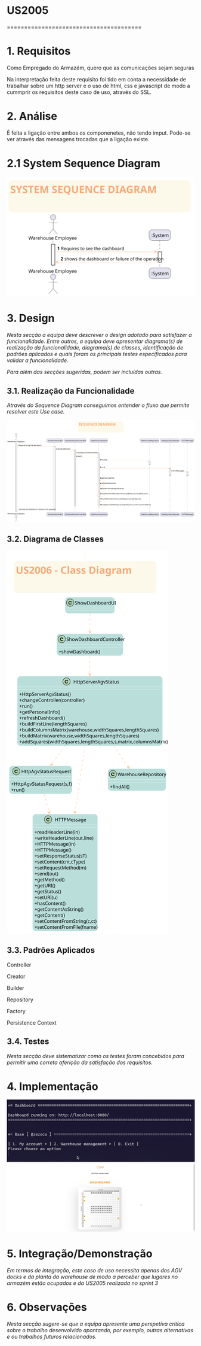# US2005
=======================================


# 1. Requisitos


Como Empregado do Armazém, quero que as comunicações sejam seguras

Na interpretação feita deste requisito foi tido em conta a necessidade de trabalhar sobre um http server e o uso de html, css e javascript de modo a cummprir os requisitos deste caso de uso, através do SSL.
# 2. Análise

É feita a ligação entre ambos os componenetes, não tendo imput. Pode-se ver através das mensagens trocadas que a ligação existe.
# 2.1 System Sequence Diagram

![US2006-SSD](US2006_SSD.svg)

# 3. Design

*Nesta secção a equipa deve descrever o design adotado para satisfazer a funcionalidade. Entre outros, a equipa deve apresentar diagrama(s) de realização da funcionalidade, diagrama(s) de classes, identificação de padrões aplicados e quais foram os principais testes especificados para validar a funcionalidade.*

*Para além das secções sugeridas, podem ser incluídas outras.*

## 3.1. Realização da Funcionalidade

*Através do Sequence Diagram conseguimos entender o fluxo que permite resolver este Use case.*

![US2006-SD](US2006_SD.svg)

## 3.2. Diagrama de Classes

![US2006-CD](US2006_CD.svg)
## 3.3. Padrões Aplicados

Controller

Creator

Builder

Repository

Factory

Persistence Context
## 3.4. Testes
*Nesta secção deve sistematizar como os testes foram concebidos para permitir uma correta aferição da satisfação dos requisitos.*



# 4. Implementação


![Dashboard](US2006(1).png)
![Dashboard](US2006.png)



# 5. Integração/Demonstração

*Em termos de integração, este caso de uso necessita apenas dos AGV docks e da planta da warehouse de modo a perceber que lugares no armazém estão ocupados e da US2005 realizada no sprint 3*
# 6. Observações

*Nesta secção sugere-se que a equipa apresente uma perspetiva critica sobre o trabalho desenvolvido apontando, por exemplo, outras alternativas e ou trabalhos futuros relacionados.*



